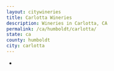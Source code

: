 ```yaml
---
layout: citywineries
title: Carlotta Wineries
description: Wineries in Carlotta, CA
permalink: /ca/humboldt/carlotta/
state: ca
county: humboldt
city: carlotta
---
```

-
